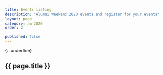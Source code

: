 ```yaml
---
title: Events listing
description: 'Alumni Weekend 2020 events and register for your events'
layout: page
category: aw-2020
order: 2

published: false
---
```

{: .underline}
## {{ page.title }}
